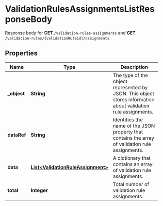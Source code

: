 

# ValidationRulesAssignmentsListResponseBody

Response body for **GET** `/validation-rules-assignments` and **GET** `/validation-rules/{validationRuleId}/assignments`.

## Properties

| Name | Type | Description |
|------------ | ------------- | ------------- |
|**_object** | **String** | The type of the object represented by JSON. This object stores information about validation rule assignments. |
|**dataRef** | **String** | Identifies the name of the JSON property that contains the array of validation rule assignments. |
|**data** | [**List&lt;ValidationRuleAssignment&gt;**](ValidationRuleAssignment.md) | A dictionary that contains an array of validation rule assignments. |
|**total** | **Integer** | Total number of validation rule assignments. |



